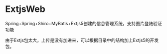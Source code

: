# ExtjsWeb
Spring+Spring+Shiro+MyBatis+Extjs5创建的信息管理系统，支持图片登陆验证功能


由于Extjs包太大，上传是没有加进来，可以根据目录中的结构加上Extjs5的开发包。
